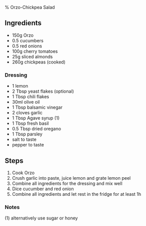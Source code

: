 % Orzo-Chickpea Salad

## Ingredients

* 150g Orzo
* 0.5 cucumbers 
* 0.5 red onions
* 100g cherry tomatoes
* 25g sliced almonds
* 260g chickpeas (cooked)

### Dressing 

* 1 lemon 
* 2 Tbsp yeast flakes (optional)
* 1 Tbsp chili flakes
* 30ml olive oil
* 1 Tbsp balsamic vinegar 
* 2 cloves garlic
* 1 Tbsp Agave syrup (1)
* 1 Tbsp fresh basil
* 0.5 Tbsp dried oregano
* 1 Tbsp parsley
* salt to taste
* pepper to taste 

## Steps 

1. Cook Orzo
2. Crush garlic into paste, juice lemon and grate lemon peel
3. Combine all ingredients for the dressing and mix well 
4. Dice cucumber and red onion
5. Combine all ingredients and let rest in the fridge for at least 1h 

### Notes 

(1) alternatively use sugar or honey
